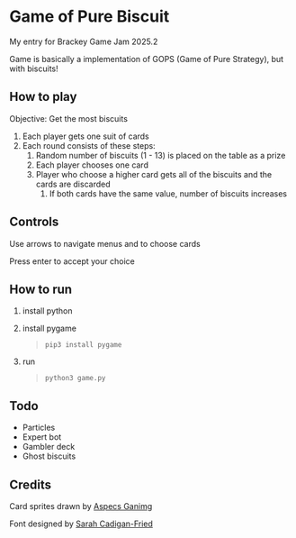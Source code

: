 # Game of Pure Biscuit

My entry for Brackey Game Jam 2025.2

Game is basically a implementation of GOPS (Game of Pure Strategy), but with biscuits!

## How to play

Objective: Get the most biscuits

1. Each player gets one suit of cards
2. Each round consists of these steps:
    1. Random number of biscuits (1 - 13) is placed on the table as a prize
    2. Each player chooses one card
    3. Player who choose a higher card gets all of the biscuits and the cards are discarded
        1. If both cards have the same value, number of biscuits increases

## Controls

Use arrows to navigate menus and to choose cards

Press enter to accept your choice

## How to run

1. install python
2. install pygame

    > `pip3 install pygame`

3. run

    > `python3 game.py`

## Todo

- Particles
- Expert bot
- Gambler deck
- Ghost biscuits

## Credits

Card sprites drawn by [Aspecs Ganimg](https://aspecsgaming.itch.io/mini-pixel-playing-cards)

Font designed by [Sarah Cadigan-Fried](https://github.com/scfried/soft-type-jersey)